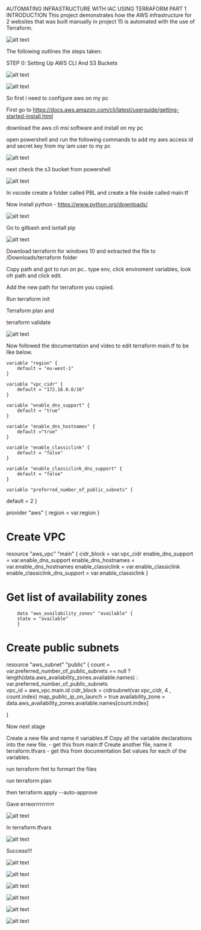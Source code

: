 AUTOMATING INFRASTRUCTURE WITH IAC USING TERRAFORM PART 1
INTRODUCTION
This project demonstrates how the AWS infrastructure for 2 websites that was built manually in project 15 is automated with the use of Terraform.

![alt text](./tooling_project_16.png)

The following outlines the steps taken:

STEP 0: Setting Up AWS CLI And S3 Buckets

![alt text](./s3.png)

![alt text](./iamuser.png)

So first i need to configure aws on my pc

First go to https://docs.aws.amazon.com/cli/latest/userguide/getting-started-install.html

download the aws cli msi software and install on my pc

open powershell and run the following commands to add my aws access id and secret key from my iam user to my pc

![alt text](./configaws.png)

next check the s3 bucket from powershell

![alt text](./awsls.png)

In vscode create a folder called PBL and create a file inside called main.tf

Now install python - https://www.python.org/downloads/

![alt text](./python.png)

Go to gitbash and isntall pip

![alt text](./pipinstall.png)

Download terraform for windows 10 and extracted the file to /Downloads/terraform folder

Copy path and got to run on pc.. type env, click enviroment variables, look ofr path and click edit.

Add the new path for terraform you copied.

Run terraform init

Terraform plan  and 

terraform validate


![alt text](./validate.png)

Now followed the documentation and video to edit terraform main.tf to be like below.

    variable "region" {
        default = "eu-west-1"
    }

    variable "vpc_cidr" {
        default = "172.16.0.0/16"
    }

    variable "enable_dns_support" {
        default = "true"
    }

    variable "enable_dns_hostnames" {
        default ="true" 
    }

    variable "enable_classiclink" {
        default = "false"
    }

    variable "enable_classiclink_dns_support" {
        default = "false"
    }

    variable "preferred_number_of_public_subnets" {
   default = 2
    }


provider "aws" {
  region = var.region
}

# Create VPC
resource "aws_vpc" "main" {
  cidr_block                     = var.vpc_cidr
  enable_dns_support             = var.enable_dns_support
  enable_dns_hostnames           = var.enable_dns_hostnames
  enable_classiclink             = var.enable_classiclink
  enable_classiclink_dns_support = var.enable_classiclink
}

# Get list of availability zones
        data "aws_availability_zones" "available" {
        state = "available"
        }

# Create public subnets
resource "aws_subnet" "public" {
  count  = var.preferred_number_of_public_subnets == null ? length(data.aws_availability_zones.available.names) : var.preferred_number_of_public_subnets   
  vpc_id = aws_vpc.main.id
  cidr_block              = cidrsubnet(var.vpc_cidr, 4 , count.index)
  map_public_ip_on_launch = true
  availability_zone       = data.aws_availability_zones.available.names[count.index]

}


Now next stage

Create a new file and name it variables.tf
Copy all the variable declarations into the new file. - get this from main.tf
Create another file, name it terraform.tfvars - get this from documentation
Set values for each of the variables.


run terraform fmt to formart the files

run terraform plan

then terraform apply --auto-approve

Gave erreorrrrrrrrrr

![alt text](./westy.png)

In terraform.tfvars 

![alt text](./west.png)


Success!!!

![alt text](./suc.png)

![alt text](./suc2.png)

![alt text](./suc3.png)

![alt text](./suc4.png)

![alt text](./suc5.png)

![alt text](./suc6.png)




